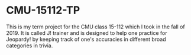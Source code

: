 # CMU-15112-TP

This is my term project for the CMU class 15-112 which I took in the fall of 2019. It is called J! trainer and is designed to help one practice for Jeopardy! by keeping track of one's accuracies in different broad categories in trivia. 
